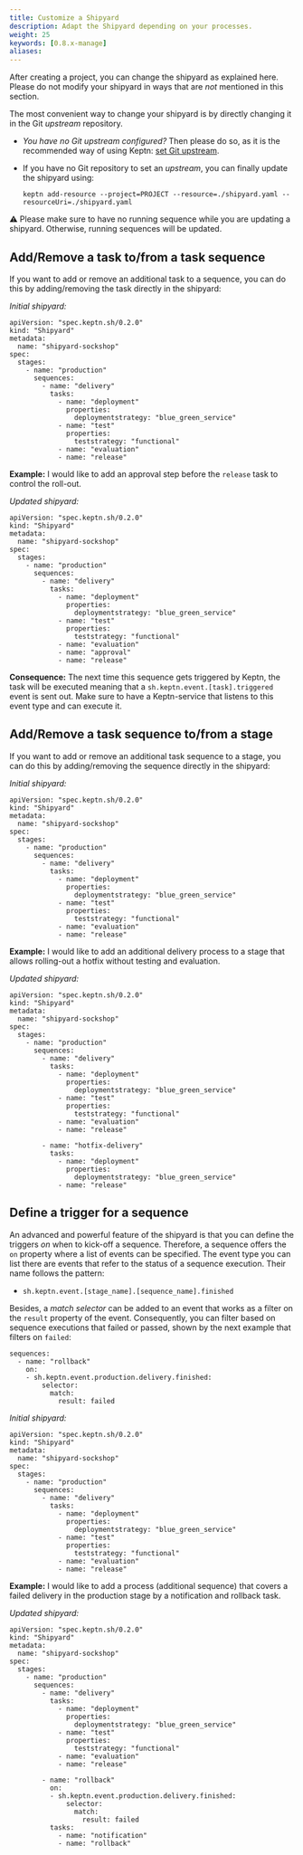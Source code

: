 ```yaml
---
title: Customize a Shipyard
description: Adapt the Shipyard depending on your processes.
weight: 25
keywords: [0.8.x-manage]
aliases:
---
```


After creating a project, you can change the shipyard as explained here. Please do not modify your shipyard in ways that are *not* mentioned in this section. 


The most convenient way to change your shipyard is by directly changing it in the Git *upstream* repository. 

* *You have no Git upstream configured?* Then please do so, as it is the recommended way of using Keptn: [set Git upstream](../../manage/git_upstream/#create-keptn-project-or-set-git-upstream).

* If you have no Git repository to set an *upstream*, you can finally update the shipyard using: 

  ```
  keptn add-resource --project=PROJECT --resource=./shipyard.yaml --resourceUri=./shipyard.yaml
  ```

:warning: Please make sure to have no running sequence while you are updating a shipyard. Otherwise, running sequences will be updated.

## Add/Remove a task to/from a task sequence

If you want to add or remove an additional task to a sequence, you can do this by adding/removing the task directly in the shipyard: 

*Initial shipyard:*

```
apiVersion: "spec.keptn.sh/0.2.0"
kind: "Shipyard"
metadata:
  name: "shipyard-sockshop"
spec:
  stages:
    - name: "production"
      sequences:
        - name: "delivery"
          tasks:
            - name: "deployment"
              properties:
                deploymentstrategy: "blue_green_service"
            - name: "test"
              properties:
                teststrategy: "functional"
            - name: "evaluation"
            - name: "release"
```

**Example:** I would like to add an approval step before the `release` task to control the roll-out. 

*Updated shipyard:*

```
apiVersion: "spec.keptn.sh/0.2.0"
kind: "Shipyard"
metadata:
  name: "shipyard-sockshop"
spec:
  stages:
    - name: "production"
      sequences:
        - name: "delivery"
          tasks:
            - name: "deployment"
              properties:
                deploymentstrategy: "blue_green_service"
            - name: "test"
              properties:
                teststrategy: "functional"
            - name: "evaluation"
            - name: "approval"
            - name: "release"
```

**Consequence:** The next time this sequence gets triggered by Keptn, the task will be executed meaning that a `sh.keptn.event.[task].triggered` event is sent out. Make sure to have a Keptn-service that listens to this event type and can execute it. 

## Add/Remove a task sequence to/from a stage

If you want to add or remove an additional task sequence to a stage, you can do this by adding/removing the sequence directly in the shipyard: 

*Initial shipyard:*

```
apiVersion: "spec.keptn.sh/0.2.0"
kind: "Shipyard"
metadata:
  name: "shipyard-sockshop"
spec:
  stages:
    - name: "production"
      sequences:
        - name: "delivery"
          tasks:
            - name: "deployment"
              properties:
                deploymentstrategy: "blue_green_service"
            - name: "test"
              properties:
                teststrategy: "functional"
            - name: "evaluation"
            - name: "release"
```

**Example:** I would like to add an additional delivery process to a stage that allows rolling-out a hotfix without testing and evaluation. 

*Updated shipyard:*

```
apiVersion: "spec.keptn.sh/0.2.0"
kind: "Shipyard"
metadata:
  name: "shipyard-sockshop"
spec:
  stages:
    - name: "production"
      sequences:
        - name: "delivery"
          tasks:
            - name: "deployment"
              properties:
                deploymentstrategy: "blue_green_service"
            - name: "test"
              properties:
                teststrategy: "functional"
            - name: "evaluation"
            - name: "release"

        - name: "hotfix-delivery"
          tasks:
            - name: "deployment"
              properties:
                deploymentstrategy: "blue_green_service"
            - name: "release"
```

## Define a trigger for a sequence 

An advanced and powerful feature of the shipyard is that you can define the triggers *on* when to kick-off a sequence. Therefore, a sequence offers the `on` property where a list of events can be specified. The event type you can list there are events that refer to the status of a sequence execution. Their name follows the pattern:

* `sh.keptn.event.[stage_name].[sequence_name].finished` 

Besides, a *match selector* can be added to an event that works as a filter on the `result` property of the event. Consequently, you can filter based on sequence executions that failed or passed, shown by the next example that filters on `failed`: 

```
sequences:
  - name: "rollback"
    on:
    - sh.keptn.event.production.delivery.finished:
        selector:
          match:
            result: failed
```


*Initial shipyard:*

```
apiVersion: "spec.keptn.sh/0.2.0"
kind: "Shipyard"
metadata:
  name: "shipyard-sockshop"
spec:
  stages:
    - name: "production"
      sequences:
        - name: "delivery"
          tasks:
            - name: "deployment"
              properties:
                deploymentstrategy: "blue_green_service"
            - name: "test"
              properties:
                teststrategy: "functional"
            - name: "evaluation"
            - name: "release"
```

**Example:** I would like to add a process (additional sequence) that covers a failed delivery in the production stage by a notification and rollback task. 

*Updated shipyard:*

```
apiVersion: "spec.keptn.sh/0.2.0"
kind: "Shipyard"
metadata:
  name: "shipyard-sockshop"
spec:
  stages:
    - name: "production"
      sequences:
        - name: "delivery"
          tasks:
            - name: "deployment"
              properties:
                deploymentstrategy: "blue_green_service"
            - name: "test"
              properties:
                teststrategy: "functional"
            - name: "evaluation"
            - name: "release"

        - name: "rollback"
          on:
          - sh.keptn.event.production.delivery.finished:
              selector:
                match:
                  result: failed
          tasks:
            - name: "notification"
            - name: "rollback"
```